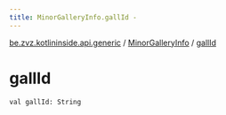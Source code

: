 ```yaml
---
title: MinorGalleryInfo.gallId - 
---
```


[be.zvz.kotlininside.api.generic](../index.html) / [MinorGalleryInfo](index.html) / [gallId](./gall-id.html)

# gallId

`val gallId: String`